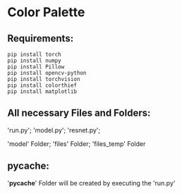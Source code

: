 # Color Palette

## Requirements:
    pip install torch
    pip install numpy
    pip install Pillow
    pip install opencv-python
    pip install torchvision
    pip install colorthief
    pip install matplotlib

## All necessary Files and Folders:
'run.py'; 'model.py'; 'resnet.py'; 

'model' Folder; 'files' Folder; 'files_temp' Folder

##  pycache:
'__pycache__' Folder will be created by executing the 'run.py'
